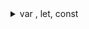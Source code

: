 <details>
<summary>var , let, const</summary>
  
  <details>
    <summary>var</summary>

* defined outside function, globally scoped. (but not outside the file)
* defined in function is function scoped (cannot access outside)
```js
    var tester = "hey hi";

    function newFunction() {
        var hello = "hello";
    }
    console.log(hello); // error: hello is not defined        
```
* can be redeclared
```js
    var x = "hello"
    var x = "hai";
    x = "something else"
```
* issue with var
```js
var x = "global-x"
console.log(x)
{
    var x = "this will use global x and update"
}
console.log(x)   
```
* using in function (note without var)
```js
var x = "global-x"
console.log(x)
function test(){
    x = "changin in test function"  // using global
}

test(); // function called which changes -x 
console.log(x)   
```
* redeclaring in function (note without var)
```js
var x = "global-x"
console.log(x)
function test(){
    var x = "this won't change global as we have re declared"  // using global
}

test(); // function called which does not change x
console.log(x)   
```

  </details>

___

  <details>
    <summary>let</summary>

* introduced in  _ES6_ 
* preferred over var
* block scoped
  ```js
    let x = "global-x"
    console.log(x)
    {
        let x = "this is scoed to this block and hence wont change global-x"
        console.log(x)
    }
    console.log(x)  
  ```
* can be updated but not _redeclared_
  ```js
    let x = "global-x"
    x = "global-updated"
    console.log(x)
  ```
  ___
  ```js
    let x = "global-x"
    let x = "global-updated"    // this line will error
    console.log(x)
  ```
  </details>

___

  <details>
    <summary>const</summary>


* similar to let in scope
* cannot be updated
  ```js
    const x = "global-x"
    x = "try updating will have error"
  ```
* one has to define the value when declaring
  ```js
    const x = "x value"
    const y     // this is error
  ```
* reference cannot change but value can.
  ```js
    const x = {
        name: 'sai',
        age: 16
    }
    console.log(x)
    // x = { name: 'ram'}      // this will error as you cannot change the referece

    x.name = 'ram'             // value at reference can change
    console.log(x)

    const y = [1,2,3]
    // y = [4,5,6]                 // reference cannot change, this will give error
    y.push(4)
    console.log(y)             // contents can change even though y is constant  
  ```

  </details>

___

  <details>
    <summary>summary</summary>

* __var__ declarations are globally scoped or function scoped while __let__ and __const__ are block scoped.
* __var__ variables can be updated and re-declared within its scope; __let__ variables can be updated but not re-declared; __const__ variables can neither be updated nor re-declared.
* They are all hoisted to the top of their scope. But while __var__ variables are initialized with undefined, __let__ and __const__ variables are not initialized.
* While __var__ and __let__ can be declared without being initialized, __const__ must be initialized during declaration.    

[details](https://www.freecodecamp.org/news/var-let-and-const-whats-the-difference/)

  </details>

</details>